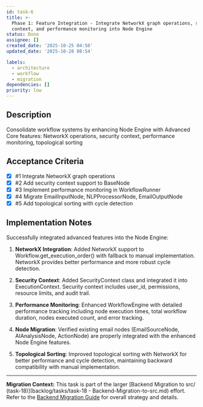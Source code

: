 ```yaml
---
id: task-6
title: >-
  Phase 1: Feature Integration - Integrate NetworkX graph operations, security
  context, and performance monitoring into Node Engine
status: Done
assignee: []
created_date: '2025-10-25 04:50'
updated_date: '2025-10-28 08:54'

labels:
  - architecture
  - workflow
  - migration
dependencies: []
priority: low
---
```


## Description

<!-- SECTION:DESCRIPTION:BEGIN -->
Consolidate workflow systems by enhancing Node Engine with Advanced Core features: NetworkX operations, security context, performance monitoring, topological sorting
<!-- SECTION:DESCRIPTION:END -->

## Acceptance Criteria
<!-- AC:BEGIN -->
- [x] #1 Integrate NetworkX graph operations
- [x] #2 Add security context support to BaseNode
- [x] #3 Implement performance monitoring in WorkflowRunner
- [x] #4 Migrate EmailInputNode, NLPProcessorNode, EmailOutputNode
- [x] #5 Add topological sorting with cycle detection
<!-- AC:END -->

## Implementation Notes

<!-- SECTION:NOTES:BEGIN -->
Successfully integrated advanced features into the Node Engine:

1. **NetworkX Integration**: Added NetworkX support to Workflow.get_execution_order() with fallback to manual implementation. NetworkX provides better performance and more robust cycle detection.

2. **Security Context**: Added SecurityContext class and integrated it into ExecutionContext. Security context includes user_id, permissions, resource limits, and audit trail.

3. **Performance Monitoring**: Enhanced WorkflowEngine with detailed performance tracking including node execution times, total workflow duration, nodes executed count, and error tracking.

4. **Node Migration**: Verified existing email nodes (EmailSourceNode, AIAnalysisNode, ActionNode) are properly integrated with the enhanced Node Engine features.

5. **Topological Sorting**: Improved topological sorting with NetworkX for better performance and cycle detection, maintaining backward compatibility with manual implementation.

---
**Migration Context:** This task is part of the larger [Backend Migration to src/ (task-18)](backlog/tasks/task-18 - Backend-Migration-to-src.md) effort. Refer to the [Backend Migration Guide](docs/backend_migration_guide.md) for overall strategy and details.
<!-- SECTION:NOTES:END -->
